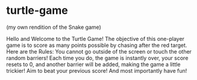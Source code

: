 # turtle-game
(my own rendition of the Snake game)

Hello and Welcome to the Turtle Game!
The objective of this one-player game is to score as many points possible by chasing after the red target.
Here are the Rules: You cannot go outside of the screen or touch the other random barriers!
Each time you do, the game is instantly over, your score resets to 0, and another barrier will be added, making the game a little trickier!
Aim to beat your previous score! And most importantly have fun!

